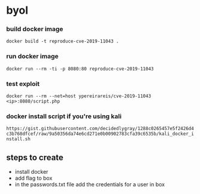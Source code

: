 # byol

### build docker image 
`docker build -t reproduce-cve-2019-11043 .`
### run docker image 
`docker run --rm -ti -p 8080:80 reproduce-cve-2019-11043`
### test exploit 
`docker run --rm --net=host ypereirareis/cve-2019-11043 <ip>:8080/script.php`

### docker install script if you're using kali 
`https://gist.githubusercontent.com/decidedlygray/1288c0265457e5f2426d4c3b768dfcef/raw/9a50356da74e6cd271e0b00902783cfa39c6535b/kali_docker_install.sh`


## steps to create 
* install docker
* add flag to box
* in the passwords.txt file add the credentials for a user in box
